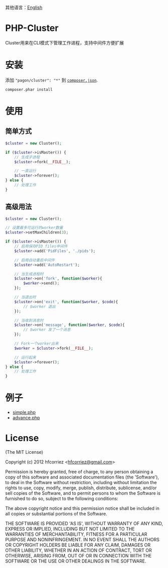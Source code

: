 其他语言：[English](README_en.md)

# PHP-Cluster

Cluster用来在CLI模式下管理工作进程，支持中间件方便扩展

# 安装

添加 `"pagon/cluster": "*"` 到 [`composer.json`](http://getcomposer.org).

```
composer.phar install
```

# 使用

## 简单方式

```php
$cluster = new Cluster();

if ($cluster->isMaster()) {
    // 生成子进程
    $cluster->fork(__FILE__);

    // 一直运行
    $cluster->forever();
} else {
    // 处理工作
}
```

## 高级用法

```php
$cluster = new Cluster();

// 设置最多可运行的worker数量
$cluster->setMaxChildren(3);

if ($cluster->isMaster()) {
    // 启用保存PID files中间件
    $cluster->add('PidFiles', './pids');

    // 启用自动重启中间件
    $cluster->add('AutoRestart');

    // 当生成进程时
    $cluster->on('fork', function($worker){
        $worker->send();
    });

    // 当退出时
    $cluster->on('exit', function($worker, $code){
        // $worker 退出
    });

    // 当收到消息时
    $cluster->on('message', function($worker, $code){
        // $worker 发了一个消息
    });

    // Fork一个worker出来
    $worker = $cluster->fork(__FILE__);

    // 运行起来
    $cluster->forever();
} else {
    // 处理工作
}
```

# 例子

- [simple.php](example/simple.php)
- [advance.php](example/advance.php)

# License

(The MIT License)

Copyright (c) 2012 hfcorriez &lt;hfcorriez@gmail.com&gt;

Permission is hereby granted, free of charge, to any person obtaining
a copy of this software and associated documentation files (the
'Software'), to deal in the Software without restriction, including
without limitation the rights to use, copy, modify, merge, publish,
distribute, sublicense, and/or sell copies of the Software, and to
permit persons to whom the Software is furnished to do so, subject to
the following conditions:

The above copyright notice and this permission notice shall be
included in all copies or substantial portions of the Software.

THE SOFTWARE IS PROVIDED 'AS IS', WITHOUT WARRANTY OF ANY KIND,
EXPRESS OR IMPLIED, INCLUDING BUT NOT LIMITED TO THE WARRANTIES OF
MERCHANTABILITY, FITNESS FOR A PARTICULAR PURPOSE AND NONINFRINGEMENT.
IN NO EVENT SHALL THE AUTHORS OR COPYRIGHT HOLDERS BE LIABLE FOR ANY
CLAIM, DAMAGES OR OTHER LIABILITY, WHETHER IN AN ACTION OF CONTRACT,
TORT OR OTHERWISE, ARISING FROM, OUT OF OR IN CONNECTION WITH THE
SOFTWARE OR THE USE OR OTHER DEALINGS IN THE SOFTWARE.